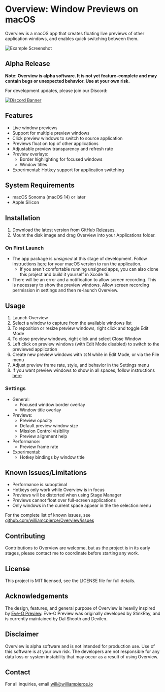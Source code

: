 # Overview: Window Previews on macOS

Overview is a macOS app that creates floating live previews of other application windows, and enables quick switching between them.

![Example Screenshot](https://github.com/user-attachments/assets/625fa194-d4dd-42cc-8570-33984070c1c5)

## Alpha Release

**Note: Overview is alpha software. It is not yet feature-complete and may contain bugs or unexpected behavior. Use at your own risk.**

For development updates, please join our Discord:

[![Discord Banner](https://discord.com/api/guilds/1295309622445473865/widget.png?style=banner2)](https://discord.gg/ZFXK5txaVh)

## Features

- Live window previews
- Support for multiple preview windows
- Click preview windows to switch to source application
- Previews float on top of other applications
- Adjustable preview transparency and refresh rate
- Preview overlays:
  - Border highlighting for focused windows
  - Window titles
- Experimental: Hotkey support for application switching

## System Requirements

- macOS Sonoma (macOS 14) or later
- Apple Silicon

## Installation

1. Download the latest version from GitHub [Releases](https://github.com/williamcpierce/Overview/releases).
2. Mount the disk image and drag Overview into your Applications folder.

### On First Launch
- The app package is *unsigned* at this stage of development. Follow instructions [here](https://support.apple.com/guide/mac-help/open-a-mac-app-from-an-unknown-developer-mh40616/mac) for your macOS version to run the application.
  - If you aren't comfortable running unsigned apps, you can also clone this project and build it yourself in Xcode 16. 
- There will be an error and a notification to allow screen recording. This is necessary to show the preview windows. Allow screen recording permission in settings and then re-launch Overview. 

## Usage

1. Launch Overview
2. Select a window to capture from the available windows list
3. To reposition or resize preview windows, right click and toggle Edit Mode
4. To close preview windows, right click and select Close Window
5. Left click on preview windows (with Edit Mode disabled) to switch to the previewed application
6. Create new preview windows with ⌘N while in Edit Mode, or via the File menu
7. Adjust preview frame rate, style, and behavior in the Settings menu
8. If you want preview windows to show in all spaces, follow instructions [here](https://support.apple.com/guide/mac-help/work-in-multiple-spaces-mh14112/mac#:~:text=On%20your%20Mac%2C%20Control%2Dclick,app%20opens%20in%20every%20space.)

### Settings

- General:
  - Focused window border overlay
  - Window title overlay
- Previews: 
  - Preview opacity
  - Default preview window size
  - Mission Control visibility
  - Preview alignment help
- Performance:
  - Preview frame rate
- Experimental:
  - Hotkey bindings by window title

## Known Issues/Limitations

- Performance is suboptimal
- Hotkeys only work while Overview is in focus
- Previews will be distorted when using Stage Manager
- Previews cannot float over full-screen applications
- Only windows in the current space appear in the the selection menu

For the complete list of known issues, see [github.com/williamcpierce/Overview/issues](https://github.com/williamcpierce/Overview/issues?q=is%3Aopen+is%3Aissue+label%3Abug)

## Contributing

Contributions to Overview are welcome, but as the project is in its early stages, please contact me to coordinate before starting any work.

## License

This project is MIT licensed, see the LICENSE file for full details. 

## Acknowledgements

The design, features, and general purpose of Overview is heavily inspired by [Eve-O Preview](https://github.com/Proopai/eve-o-preview). 
Eve-O Preview was originally developed by StinkRay, and is currently maintained by Dal Shooth and Devilen. 

## Disclaimer

Overview is alpha software and is not intended for production use. Use of this software is at your own risk. The developers are not responsible for any data loss or system instability that may occur as a result of using Overview.

## Contact

For all inquiries, email will@williampierce.io
